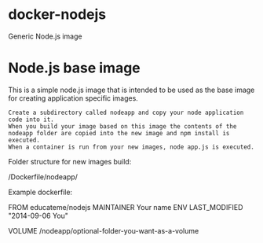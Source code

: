 docker-nodejs
=============

Generic Node.js image

Node.js base image
==================

This is a simple node.js image that is intended to be used as the base image for creating application specific images.

    Create a subdirectory called nodeapp and copy your node application code into it.
    When you build your image based on this image the contents of the nodeapp folder are copied into the new image and npm install is executed.
    When a container is run from your new images, node app.js is executed.

Folder structure for new images build:

/Dockerfile/nodeapp/<your app files>

Example dockerfile:

FROM educateme/nodejs
MAINTAINER Your name
ENV LAST_MODIFIED "2014-09-06 You"

VOLUME /nodeapp/optional-folder-you-want-as-a-volume
